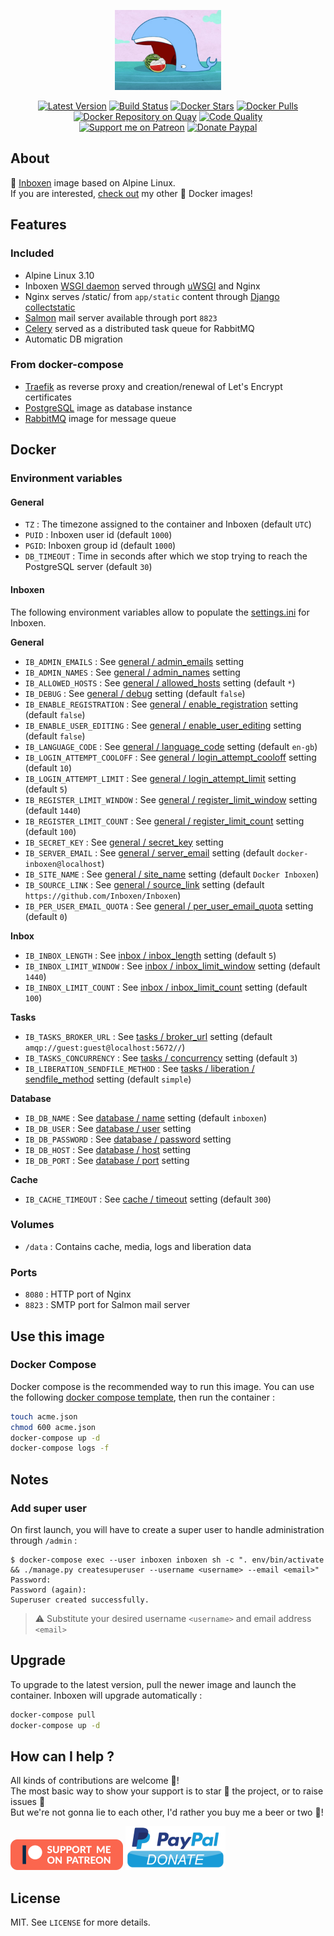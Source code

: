 <p align="center"><a href="https://github.com/crazy-max/docker-inboxen" target="_blank"><img height="128"src="https://raw.githubusercontent.com/crazy-max/docker-inboxen/master/.res/docker-inboxen.jpg"></a></p>

<p align="center">
  <a href="https://hub.docker.com/r/crazymax/inboxen/"><img src="https://img.shields.io/badge/dynamic/json.svg?label=version&query=$.results[1].name&url=https://hub.docker.com/v2/repositories/crazymax/inboxen/tags&style=flat-square" alt="Latest Version"></a>
  <a href="https://travis-ci.com/crazy-max/docker-inboxen"><img src="https://img.shields.io/travis/com/crazy-max/docker-inboxen/master.svg?style=flat-square" alt="Build Status"></a>
  <a href="https://hub.docker.com/r/crazymax/inboxen/"><img src="https://img.shields.io/docker/stars/crazymax/inboxen.svg?style=flat-square" alt="Docker Stars"></a>
  <a href="https://hub.docker.com/r/crazymax/inboxen/"><img src="https://img.shields.io/docker/pulls/crazymax/inboxen.svg?style=flat-square" alt="Docker Pulls"></a>
  <a href="https://quay.io/repository/crazymax/inboxen"><img src="https://quay.io/repository/crazymax/inboxen/status?style=flat-square" alt="Docker Repository on Quay"></a>
  <a href="https://www.codacy.com/app/crazy-max/docker-inboxen"><img src="https://img.shields.io/codacy/grade/6e477437dfdf48f3a7133d7637d92175.svg?style=flat-square" alt="Code Quality"></a>
  <br /><a href="https://www.patreon.com/crazymax"><img src="https://img.shields.io/badge/donate-patreon-fb664e.svg?style=flat-square" alt="Support me on Patreon"></a>
  <a href="https://www.paypal.com/cgi-bin/webscr?cmd=_s-xclick&hosted_button_id=CF9YNTZWJCW3L"><img src="https://img.shields.io/badge/donate-paypal-7057ff.svg?style=flat-square" alt="Donate Paypal"></a>
</p>

## About

🐳 [Inboxen](https://inboxen.org/) image based on Alpine Linux.<br />
If you are interested, [check out](https://hub.docker.com/r/crazymax/) my other 🐳 Docker images!

## Features

### Included

* Alpine Linux 3.10
* Inboxen [WSGI daemon](https://github.com/Inboxen/Inboxen/blob/master/inboxen/wsgi.py) served through [uWSGI](https://uwsgi-docs.readthedocs.io) and Nginx
* Nginx serves /static/ from `app/static` content through [Django collectstatic](https://docs.djangoproject.com/en/1.11/ref/contrib/staticfiles/#collectstatic)
* [Salmon](https://salmon-mail.readthedocs.io) mail server available through port `8823`
* [Celery](http://docs.celeryproject.org/en/latest/index.html) served as a distributed task queue for RabbitMQ
* Automatic DB migration

### From docker-compose

* [Traefik](https://github.com/containous/traefik-library-image) as reverse proxy and creation/renewal of Let's Encrypt certificates
* [PostgreSQL](https://github.com/docker-library/postgres) image as database instance
* [RabbitMQ](https://github.com/docker-library/rabbitmq) image for message queue

## Docker

### Environment variables

#### General

* `TZ` : The timezone assigned to the container and Inboxen (default `UTC`)
* `PUID` : Inboxen user id (default `1000`)
* `PGID`: Inboxen group id (default `1000`)
* `DB_TIMEOUT` : Time in seconds after which we stop trying to reach the PostgreSQL server (default `30`)

#### Inboxen

The following environment variables allow to populate the [settings.ini](https://inboxen.readthedocs.io/en/latest/settings.html) for Inboxen.

**General**

* `IB_ADMIN_EMAILS` : See [general / admin_emails](https://inboxen.readthedocs.io/en/latest/settings.html) setting
* `IB_ADMIN_NAMES` : See [general / admin_names](https://inboxen.readthedocs.io/en/latest/settings.html) setting
* `IB_ALLOWED_HOSTS` : See [general / allowed_hosts](https://inboxen.readthedocs.io/en/latest/settings.html) setting (default `*`)
* `IB_DEBUG` : See [general / debug](https://inboxen.readthedocs.io/en/latest/settings.html) setting (default `false`)
* `IB_ENABLE_REGISTRATION` :  See [general / enable_registration](https://inboxen.readthedocs.io/en/latest/settings.html) setting (default `false`)
* `IB_ENABLE_USER_EDITING` : See [general / enable_user_editing](https://inboxen.readthedocs.io/en/latest/settings.html) setting (default `false`)
* `IB_LANGUAGE_CODE` : See [general / language_code](https://inboxen.readthedocs.io/en/latest/settings.html) setting (default `en-gb`)
* `IB_LOGIN_ATTEMPT_COOLOFF` : See [general / login_attempt_cooloff](https://inboxen.readthedocs.io/en/latest/settings.html) setting (default `10`)
* `IB_LOGIN_ATTEMPT_LIMIT` :  See [general / login_attempt_limit](https://inboxen.readthedocs.io/en/latest/settings.html) setting (default `5`)
* `IB_REGISTER_LIMIT_WINDOW` : See [general / register_limit_window](https://inboxen.readthedocs.io/en/latest/settings.html) setting (default `1440`)
* `IB_REGISTER_LIMIT_COUNT` : See [general / register_limit_count](https://inboxen.readthedocs.io/en/latest/settings.html) setting (default `100`)
* `IB_SECRET_KEY` : See [general / secret_key](https://inboxen.readthedocs.io/en/latest/settings.html) setting
* `IB_SERVER_EMAIL` : See [general / server_email](https://inboxen.readthedocs.io/en/latest/settings.html) setting (default `docker-inboxen@localhost`)
* `IB_SITE_NAME` : See [general / site_name](https://inboxen.readthedocs.io/en/latest/settings.html) setting (default `Docker Inboxen`)
* `IB_SOURCE_LINK` : See [general / source_link](https://inboxen.readthedocs.io/en/latest/settings.html) setting (default `https://github.com/Inboxen/Inboxen`)
* `IB_PER_USER_EMAIL_QUOTA` : See [general / per_user_email_quota](https://inboxen.readthedocs.io/en/latest/settings.html) setting (default `0`)

**Inbox**

* `IB_INBOX_LENGTH` : See [inbox / inbox_length](https://inboxen.readthedocs.io/en/latest/settings.html) setting (default `5`)
* `IB_INBOX_LIMIT_WINDOW` : See [inbox / inbox_limit_window](https://inboxen.readthedocs.io/en/latest/settings.html) setting (default `1440`)
* `IB_INBOX_LIMIT_COUNT` : See [inbox / inbox_limit_count](https://inboxen.readthedocs.io/en/latest/settings.html) setting (default `100`)

**Tasks**

* `IB_TASKS_BROKER_URL` : See [tasks / broker_url](https://inboxen.readthedocs.io/en/latest/settings.html) setting (default `amqp://guest:guest@localhost:5672//`)
* `IB_TASKS_CONCURRENCY` : See [tasks / concurrency](https://inboxen.readthedocs.io/en/latest/settings.html) setting (default `3`)
* `IB_LIBERATION_SENDFILE_METHOD` : See [tasks / liberation / sendfile_method](https://inboxen.readthedocs.io/en/latest/settings.html) setting (default `simple`)

**Database**

* `IB_DB_NAME` : See [database / name](https://inboxen.readthedocs.io/en/latest/settings.html) setting (default `inboxen`)
* `IB_DB_USER` : See [database / user](https://inboxen.readthedocs.io/en/latest/settings.html) setting
* `IB_DB_PASSWORD` : See [database / password](https://inboxen.readthedocs.io/en/latest/settings.html) setting
* `IB_DB_HOST` : See [database / host](https://inboxen.readthedocs.io/en/latest/settings.html) setting
* `IB_DB_PORT` : See [database / port](https://inboxen.readthedocs.io/en/latest/settings.html) setting

**Cache**

* `IB_CACHE_TIMEOUT` : See [cache / timeout](https://inboxen.readthedocs.io/en/latest/settings.html) setting (default `300`)

### Volumes

* `/data` : Contains cache, media, logs and liberation data

### Ports

* `8080` : HTTP port of Nginx
* `8823` : SMTP port for Salmon mail server

## Use this image

### Docker Compose

Docker compose is the recommended way to run this image. You can use the following [docker compose template](examples/compose/docker-compose.yml), then run the container :

```bash
touch acme.json
chmod 600 acme.json
docker-compose up -d
docker-compose logs -f
```

## Notes

### Add super user

On first launch, you will have to create a super user to handle administration through `/admin` :

```
$ docker-compose exec --user inboxen inboxen sh -c ". env/bin/activate && ./manage.py createsuperuser --username <username> --email <email>"
Password:
Password (again):
Superuser created successfully.
```

> :warning: Substitute your desired username `<username>` and email address `<email>`

## Upgrade

To upgrade to the latest version, pull the newer image and launch the container. Inboxen will upgrade automatically :

```bash
docker-compose pull
docker-compose up -d
```

## How can I help ?

All kinds of contributions are welcome :raised_hands:!<br />
The most basic way to show your support is to star :star2: the project, or to raise issues :speech_balloon:<br />
But we're not gonna lie to each other, I'd rather you buy me a beer or two :beers:!

[![Support me on Patreon](.res/patreon.png)](https://www.patreon.com/crazymax) 
[![Paypal](.res/paypal.png)](https://www.paypal.com/cgi-bin/webscr?cmd=_s-xclick&hosted_button_id=CF9YNTZWJCW3L)

## License

MIT. See `LICENSE` for more details.
